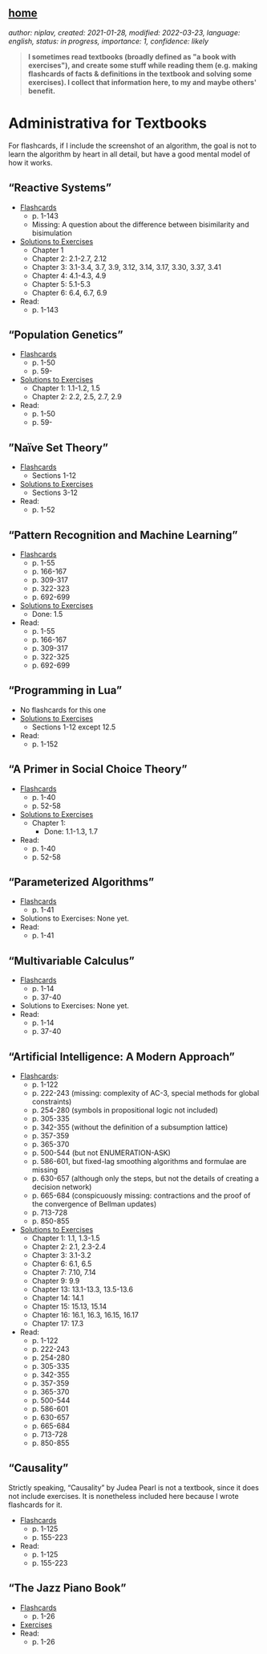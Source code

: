 [home](./index.md)
-------------------

*author: niplav, created: 2021-01-28, modified: 2022-03-23, language: english, status: in progress, importance: 1, confidence: likely*

> __I sometimes read textbooks (broadly defined as "a book with
exercises"), and create some stuff while reading them (e.g. making
flashcards of facts & definitions in the textbook and solving some
exercises). I collect that information here, to my and maybe others'
benefit.__

Administrativa for Textbooks
============================

For flashcards, if I include the screenshot of an algorithm, the goal
is not to learn the algorithm by heart in all detail, but have a good
mental model of how it works.

“Reactive Systems”
-------------------

* [Flashcards](./flash/reactive_systems.apkg)
	* p. 1-143
	* Missing: A question about the difference between bisimilarity and bisimulation
* [Solutions to Exercises](./rs_solutions.md)
	* Chapter 1
	* Chapter 2: 2.1-2.7, 2.12
	* Chapter 3: 3.1-3.4, 3.7, 3.9, 3.12, 3.14, 3.17, 3.30, 3.37, 3.41
	* Chapter 4: 4.1-4.3, 4.9
	* Chapter 5: 5.1-5.3
	* Chapter 6: 6.4, 6.7, 6.9
* Read:
	* p. 1-143

“Population Genetics”
---------------------

* [Flashcards](./flash/population_genetics.apkg)
	* p. 1-50
	* p. 59-
* [Solutions to Exercises](./pg_solutions.md)
	* Chapter 1: 1.1-1.2, 1.5
	* Chapter 2: 2.2, 2.5, 2.7, 2.9
* Read:
	* p. 1-50
	* p. 59-

”Naïve Set Theory”
------------------

* [Flashcards](./flash/naïve_set_theory.apkg)
	* Sections 1-12
* [Solutions to Exercises](./nst_solutions.md)
	* Sections 3-12
* Read:
	* p. 1-52

“Pattern Recognition and Machine Learning”
------------------------------------------

* [Flashcards](./flash/pattern_recognition_and_machine_learning.apkg)
	* p. 1-55
	* p. 166-167
	* p. 309-317
	* p. 322-323
	* p. 692-699
* [Solutions to Exercises](./praml_solutions.md)
	* Done: 1.5
* Read:
	* p. 1-55
	* p. 166-167
	* p. 309-317
	* p. 322-325
	* p. 692-699

“Programming in Lua”
---------------------

* No flashcards for this one
* [Solutions to Exercises](./pil_solutions.md)
	* Sections 1-12 except 12.5
* Read:
	* p. 1-152

“A Primer in Social Choice Theory”
-----------------------------------

* [Flashcards](./flash/a_primer_in_social_choice_theory.apkg)
	* p. 1-40
	* p. 52-58
* [Solutions to Exercises](./apisct_solutions.md)
	* Chapter 1:
		* Done: 1.1-1.3, 1.7
* Read:
	* p. 1-40
	* p. 52-58

“Parameterized Algorithms”
--------------------------

* [Flashcards](./flash/parameterized_algorithms.apkg)
	* p. 1-41
* Solutions to Exercises: None yet.
* Read:
	* p. 1-41

“Multivariable Calculus”
------------------------

* [Flashcards](./flash/multivariable_calculus.apkg)
	* p. 1-14
	* p. 37-40
* Solutions to Exercises: None yet.
* Read:
	* p. 1-14
	* p. 37-40

“Artificial Intelligence: A Modern Approach”
---------------------------------------------

* [Flashcards](./flash/artificial_intelligence_a_modern_approach.apkg):
	* p. 1-122
	* p. 222-243 (missing: complexity of AC-3, special methods for global constraints)
	* p. 254-280 (symbols in propositional logic not included)
	* p. 305-335
	* p. 342-355 (without the definition of a subsumption lattice)
	* p. 357-359
	* p. 365-370
	* p. 500-544 (but not ENUMERATION-ASK)
	* p. 586-601, but fixed-lag smoothing algorithms and formulae are missing
	* p. 630-657 (although only the steps, but not the details of creating a decision network)
	* p. 665-684 (conspicuously missing: contractions and the proof of the convergence of Bellman updates)
	* p. 713-728
	* p. 850-855
* [Solutions to Exercises](./aima_solutions.md)
	* Chapter 1: 1.1, 1.3-1.5
	* Chapter 2: 2.1, 2.3-2.4
	* Chapter 3: 3.1-3.2
	* Chapter 6: 6.1, 6.5
	* Chapter 7: 7.10, 7.14
	* Chapter 9: 9.9
	* Chapter 13: 13.1-13.3, 13.5-13.6
	* Chapter 14: 14.1
	* Chapter 15: 15.13, 15.14
	* Chapter 16: 16.1, 16.3, 16.15, 16.17
	* Chapter 17: 17.3
* Read:
	* p. 1-122
	* p. 222-243
	* p. 254-280
	* p. 305-335
	* p. 342-355
	* p. 357-359
	* p. 365-370
	* p. 500-544
	* p. 586-601
	* p. 630-657
	* p. 665-684
	* p. 713-728
	* p. 850-855

“Causality”
-----------

Strictly speaking, “Causality” by Judea Pearl is not a textbook,
since it does not include exercises. It is nonetheless included here
because I wrote flashcards for it.

* [Flashcards](./flash/causality.apkg)
	* p. 1-125
	* p. 155-223
* Read:
	* p. 1-125
	* p. 155-223

“The Jazz Piano Book”
---------------------

* [Flashcards](./flash/the_jazz_piano_book.apkg)
	* p. 1-26
* [Exercises](./tjpb_exercises.md)
* Read:
	* p. 1-26
